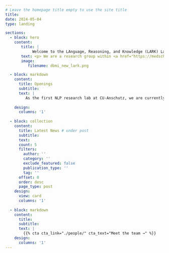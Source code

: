 ```yaml
---
# Leave the homepage title empty to use the site title
title:
date: 2024-05-04
type: landing

sections:
  - block: hero
    content:
       title: |
            Welcome to the LAnguage, Reasoning, and Knowledge (LARK) Lab 
       text: <p> We are a research group within <a href="https://medschool.cuanschutz.edu/dbmi">Department of Biomedical Informatics, University of Colorado, Anschutz Campus</a>, led by <a href="https://serenayj.github.io/">Dr. Yanjun Gao</a>. By developing foundational technologies and conducting cutting-edge research in natural language processing (NLP) with innovative artificial intelligence (AI), the lab is dedicated to creating powerful tools that tackle critical healthcare challenges and integrate seamlessly into healthcare systems. </p> 
       image:
          filename: dbmi_new_lark.png  

  - block: markdown
    content:
      title: Openings 
      subtitle:
      text: |
         As the first NLP research lab at CU-Anschutz, we are currently seeking passionate individuals eager to make a significant impact on NLP and AI in health, with openings available for Postdoctoral Researchers, PhD Students, Data Scientists, and Research Interns. Send your CV to yanjun dot gao dot cuanschutz dot edu! 
    
    design:
      columns: '1'
  
  - block: collection
    content:
      title: Latest News # under post
      subtitle:
      text:
      count: 5
      filters:
        author: ''
        category: ''
        exclude_featured: false
        publication_type: ''
        tag: ''
      offset: 0
      order: desc
      page_type: post
    design:
      view: card
      columns: '1'
  
  - block: markdown
    content:
      title:
      subtitle:
      text: |
        {{% cta cta_link="./people/" cta_text="Meet the team →" %}}
    design:
      columns: '1'
---
```

